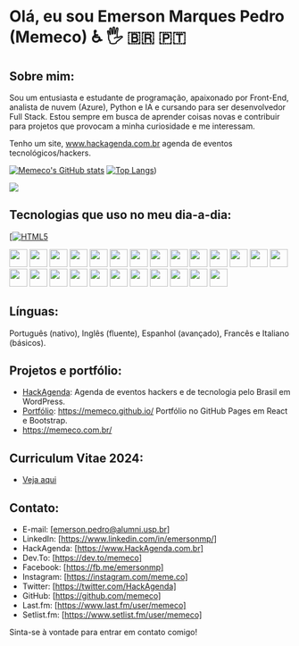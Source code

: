 # Olá, eu sou Emerson Marques Pedro (Memeco) ♿ 🖐 :brazil: :portugal:


## Sobre mim:
Sou um entusiasta e estudante de programação, apaixonado por Front-End, analista de nuvem (Azure), Python e IA e cursando para ser desenvolvedor Full Stack. Estou sempre em busca de aprender coisas novas e contribuir para projetos que provocam a minha curiosidade e me interessam.

Tenho um site, www.hackagenda.com.br agenda de eventos tecnológicos/hackers.


[![Memeco's GitHub stats](https://github-readme-stats.vercel.app/api?username=memeco&&locale=pt-br&show=reviews,discussions_started,discussions_answered,prs_merged,prs_merged_percentage&theme=dark&layout=compact)](https://github.com/anuraghazra/github-readme-stats)
[![Top Langs](https://github-readme-stats.vercel.app/api/top-langs/?username=memeco&locale=pt-br&theme=dark)](https://github.com/anuraghazra/github-readme-stats))




![](https://api.visitorbadge.io/api/VisitorHit?user=memeco&repo=github-visitors-badge&countColor=%237B1E7A)


## Tecnologias que uso no meu dia-a-dia:

[[![HTML5](https://cdn.jsdelivr.net/gh/devicons/devicon/icons/html5/html5-original.svg)](https://developer.mozilla.org/en-US/docs/Web/Guide/HTML/HTML5)

<img src="https://cdn.jsdelivr.net/gh/devicons/devicon/icons/css3/css3-original.svg" width="32" height="32" />

<img src="https://cdn.jsdelivr.net/gh/devicons/devicon/icons/bootstrap/bootstrap-original.svg" width="32" height="32" />

<img src="https://cdn.jsdelivr.net/gh/devicons/devicon/icons/tailwindcss/tailwindcss-plain.svg" width="32" height="32" />

<img src="https://cdn.jsdelivr.net/gh/devicons/devicon/icons/javascript/javascript-original.svg" width="32" height="32" />

<img src="https://cdn.jsdelivr.net/gh/devicons/devicon/icons/react/react-original.svg" width="32" height="32" />

<img src="https://cdn.jsdelivr.net/gh/devicons/devicon/icons/nextjs/nextjs-original.svg" width="32" height="32" />

<img src="https://cdn.jsdelivr.net/gh/devicons/devicon/icons/mysql/mysql-original.svg" width="32" height="32" />

<img src="https://cdn.jsdelivr.net/gh/devicons/devicon/icons/mongodb/mongodb-original.svg" width="32" height="32" />

<img src="https://cdn.jsdelivr.net/gh/devicons/devicon/icons/microsoftsqlserver/microsoftsqlserver-plain.svg" width="32" height="32" />

<img src="https://cdn.jsdelivr.net/gh/devicons/devicon/icons/nodejs/nodejs-original.svg" width="32" height="32" />

<img src="https://cdn.jsdelivr.net/gh/devicons/devicon/icons/java/java-original.svg" width="32" height="32" />

<img src="https://cdn.jsdelivr.net/gh/devicons/devicon/icons/csharp/csharp-original.svg" width="32" height="32" />

<img src="https://cdn.jsdelivr.net/gh/devicons/devicon/icons/c/c-original.svg" width="32" height="32" />

<img src="https://cdn.jsdelivr.net/gh/devicons/devicon/icons/python/python-original.svg" width="32" height="32" />

<img src="https://cdn.jsdelivr.net/gh/devicons/devicon/icons/r/r-original.svg" width="32" height="32" />

<img src="https://cdn.jsdelivr.net/gh/devicons/devicon/icons/vscode/vscode-original.svg" width="32" height="32" />

<img src="https://cdn.jsdelivr.net/gh/devicons/devicon/icons/wordpress/wordpress-original.svg" width="32" height="32" />

<img src="https://cdn.jsdelivr.net/gh/devicons/devicon/icons/apple/apple-original.svg" width="32" height="32" />

<img src="https://cdn.jsdelivr.net/gh/devicons/devicon/icons/windows8/windows8-original.svg" width="32" height="32" />

<img src="https://cdn.jsdelivr.net/gh/devicons/devicon/icons/ubuntu/ubuntu-plain.svg" width="32" height="32" />

<img src="https://cdn.jsdelivr.net/gh/devicons/devicon/icons/kalilinux/kalilinux-original.svg" width="32" height="32" />

<img src="https://cdn.jsdelivr.net/gh/devicons/devicon/icons/trello/trello-plain.svg" width="32" height="32" />

<img src="https://cdn.jsdelivr.net/gh/devicons/devicon/icons/github/github-original.svg" width="32" height="32" />

<img src="https://cdn.jsdelivr.net/gh/devicons/devicon/icons/azure/azure-original.svg" width="32" height="32" />

<img src="https://cdn.jsdelivr.net/gh/devicons/devicon/icons/amazonwebservices/amazonwebservices-original.svg" width="32" height="32" />


## Línguas: 

Português (nativo), Inglês (fluente), Espanhol (avançado), Francês e Italiano (básicos).

## Projetos e portfólio:
- [HackAgenda](https://hackagenda.com.br): Agenda de eventos hackers e de tecnologia pelo Brasil em WordPress.
- [Portfólio](https://memeco.github.io/): https://memeco.github.io/ Portfólio no GitHub Pages em React e Bootstrap.
- https://memeco.com.br/

## Curriculum Vitae 2024:

- [Veja aqui](https://github.com/memeco/memeco.github.io/blob/gh-pages/Emerson_Marques_Pedro_CV_2024-PTBr.pdf)

## Contato:
- E-mail: [emerson.pedro@alumni.usp.br]
- LinkedIn: [https://www.linkedin.com/in/emersonmp/]
- HackAgenda: [https://www.HackAgenda.com.br]
- Dev.To: [https://dev.to/memeco]
- Facebook: [https://fb.me/emersonmp]
- Instagram: [https://instagram.com/meme.co]
- Twitter: [https://twitter.com/HackAgenda]
- GitHub: [https://github.com/memeco]
- Last.fm: [https://www.last.fm/user/memeco]
- Setlist.fm: [https://www.setlist.fm/user/memeco]

Sinta-se à vontade para entrar em contato comigo!

